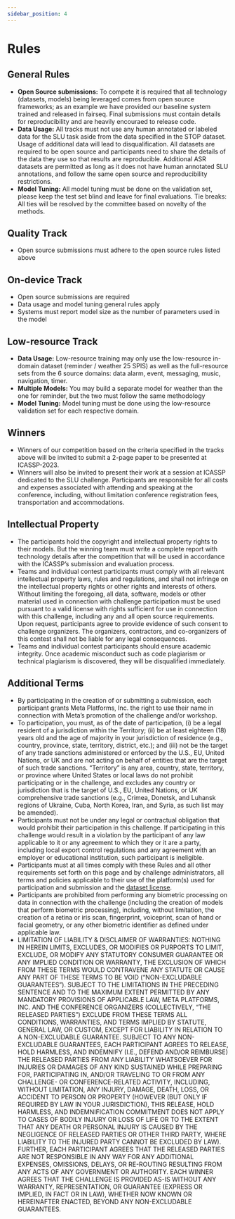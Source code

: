 ```yaml
---
sidebar_position: 4
---
```


# Rules

## General Rules
* **Open Source submissions:** To compete it is required that all technology (datasets, models) being leveraged comes from open source frameworks; as an example we have provided our baseline system trained and released in fairseq. Final submissions must contain details for reproducibility and are heavily encouraed to release code.
* **Data Usage:** All tracks must not use any human annotated or labeled data for the SLU task aside from the data specified in the STOP dataset. Usage of additional data will lead to disqualification. All datasets are required to be open source and participants need to share the details of the data they use so that results are reproducible. Additional ASR datasets are permitted as long as it does not have human annotated SLU annotations, and follow the same open source and reproducibility restrictions.
* **Model Tuning:** All model tuning must be done on the validation set, please keep the test set blind and leave for final evaluations.
Tie breaks: All ties will be resolved by the committee based on novelty of the methods.

## Quality Track
* Open source submissions must adhere to the open source rules listed above

## On-device Track
* Open source submissions are required
* Data usage and model tuning general rules apply
* Systems must report model size as the number of parameters used in the model 

## Low-resource Track
* **Data Usage:** Low-resource training may only use the low-resource in-domain dataset (reminder / weather 25 SPIS) as well as the full-resource sets from the 6  source domains: data alarm, event, messaging, music, navigation, timer.  
* **Multiple Models:** You may build a separate model for weather than the one for reminder, but the two must follow the same methodology
* **Model Tuning:** Model tuning must be done using the low-resource validation set for each respective domain.

## Winners
* Winners of our competition based on the criteria specified in the tracks above will be invited to submit a 2-page paper to be presented at ICASSP-2023. 
* Winners will also be invited to present their work at a session at ICASSP dedicated to the SLU challenge. Participants are responsible for all costs and expenses associated with attending and speaking at the conference, including, without limitation conference registration fees, transportation and accommodations.

## Intellectual Property
* The participants hold the copyright and intellectual property rights to their models. But the winning team must write a complete report with technology details after the competition that will be used in accordance with the ICASSP’s submission and evaluation process.
* Teams and individual contest participants must comply with all relevant intellectual property laws, rules and regulations, and shall not infringe on the intellectual property rights or other rights and interests of others. Without limiting the foregoing, all data, software, models or other material used in connection with challenge participation must be used pursuant to a valid license with rights sufficient for use in connection with this challenge, including any and all open source requirements. Upon request, participants agree to provide evidence of such consent to challenge organizers. The organizers, contractors, and co-organizers of this contest shall not be liable for any legal consequences.
* Teams and individual contest participants should ensure academic integrity. Once academic misconduct such as code plagiarism or technical plagiarism is discovered, they will be disqualified immediately.

## Additional Terms
* By participating in the creation of or submitting a submission, each participant grants Meta Platforms, Inc. the right to use their name in connection with Meta’s promotion of the challenge and/or workshop.
* To participation, you must, as of the date of participation, (i) be a legal resident of a jurisdiction within the Territory; (ii) be at least eighteen (18) years old and the age of majority in your jurisdiction of residence (e.g., country, province, state, territory, district, etc.); and (iii) not be the target of any trade sanctions administered or enforced by the U.S., EU, United Nations, or UK and are not acting on behalf of entities that are the target of such trade sanctions. “Territory” is any area, country, state, territory, or province where United States or local laws do not prohibit participating or in the challenge, and excludes any country or jurisdiction that is the target of U.S., EU, United Nations, or UK comprehensive trade sanctions (e.g., Crimea, Donetsk, and Luhansk regions of Ukraine, Cuba, North Korea, Iran, and Syria, as such list may be amended). 
* Participants must not be under any legal or contractual obligation that would prohibit their participation in this challenge. If participating in this challenge would result in a violation by the participant of any law applicable to it or any agreement to which they or it are a party, including local export control regulations and any agreement with an employer or educational institution, such participant is ineligible.
* Participants must at all times comply with these Rules and all other requirements set forth on this page and by challenge administrators, all terms and policies applicable to their use of the platform(s) used for participation and submission and the [dataset license](https://dl.fbaipublicfiles.com/stop/LICENSE.txt). 
* Participants are prohibited from performing any biometric processing on data in connection with the challenge (including the creation of models that perform biometric processing), including, without limitation, the creation of a retina or iris scan, fingerprint, voiceprint, scan of hand or facial geometry, or any other biometric identifier as defined under applicable law.
* LIMITATION OF LIABILITY & DISCLAIMER OF WARRANTIES: NOTHING IN HEREIN LIMITS, EXCLUDES, OR MODIFIES OR PURPORTS TO LIMIT, EXCLUDE, OR MODIFY ANY STATUTORY CONSUMER GUARANTEE OR ANY IMPLIED CONDITION OR WARRANTY, THE EXCLUSION OF WHICH FROM THESE TERMS WOULD CONTRAVENE ANY STATUTE OR CAUSE ANY PART OF THESE TERMS TO BE VOID (“NON-EXCLUDABLE GUARANTEES”). SUBJECT TO THE LIMITATIONS IN THE PRECEDING SENTENCE AND TO THE MAXIMUM EXTENT PERMITTED BY ANY MANDATORY PROVISIONS OF APPLICABLE LAW, META PLATFORMS, INC. AND THE CONFERENCE ORGANIZERS (COLLECTIVELY, “THE RELEASED PARTIES”) EXCLUDE FROM THESE TERMS ALL CONDITIONS, WARRANTIES, AND TERMS IMPLIED BY STATUTE, GENERAL LAW, OR CUSTOM, EXCEPT FOR LIABILITY IN RELATION TO A NON-EXCLUDABLE GUARANTEE. SUBJECT TO ANY NON-EXCLUDABLE GUARANTEES, EACH PARTICIPANT AGREES TO RELEASE, HOLD HARMLESS, AND INDEMNIFY (I.E., DEFEND AND/OR REIMBURSE) THE RELEASED PARTIES FROM ANY LIABILITY WHATSOEVER FOR INJURIES OR DAMAGES OF ANY KIND SUSTAINED WHILE PREPARING FOR, PARTICIPATING IN, AND/OR TRAVELING TO OR FROM ANY CHALLENGE- OR CONFERENCE-RELATED ACTIVITY, INCLUDING, WITHOUT LIMITATION, ANY INJURY, DAMAGE, DEATH, LOSS, OR ACCIDENT TO PERSON OR PROPERTY (HOWEVER (BUT ONLY IF REQUIRED BY LAW IN YOUR JURISDICTION), THIS RELEASE, HOLD HARMLESS, AND INDEMNIFICATION COMMITMENT DOES NOT APPLY TO CASES OF BODILY INJURY OR LOSS OF LIFE OR TO THE EXTENT THAT ANY DEATH OR PERSONAL INJURY IS CAUSED BY THE NEGLIGENCE OF RELEASED PARTIES OR OTHER THIRD PARTY, WHERE LIABILITY TO THE INJURED PARTY CANNOT BE EXCLUDED BY LAW). FURTHER, EACH PARTICIPANT AGREES THAT THE RELEASED PARTIES ARE NOT RESPONSIBLE IN ANY WAY FOR ANY ADDITIONAL EXPENSES, OMISSIONS, DELAYS, OR RE-ROUTING RESULTING FROM ANY ACTS OF ANY GOVERNMENT OR AUTHORITY. EACH WINNER AGREES THAT THE CHALLENGE IS PROVIDED AS-IS WITHOUT ANY WARRANTY, REPRESENTATION, OR GUARANTEE (EXPRESS OR IMPLIED, IN FACT OR IN LAW), WHETHER NOW KNOWN OR HEREINAFTER ENACTED, BEYOND ANY NON-EXCLUDABLE GUARANTEES.
